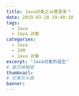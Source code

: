 ```yaml
---
title: Java对象之从哪里来？
date: 2019-03-20 19:40:10
tags:
  - Java
  - Java 对象
categories:
  - Java
  - JVM
  - Java 对象
excerpt: "Java对象的诞生"
# 首页缩略图
thumbnail:
# 文章页头图
banner:
---
```

